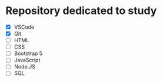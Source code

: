 # Repository dedicated to study
- [x] VSCode
- [x] Git
- [ ] HTML
- [ ] CSS
- [ ] Bootstrap 5
- [ ] JavaScript
- [ ] Node.JS
- [ ] SQL
